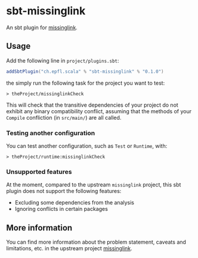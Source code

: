 # sbt-missinglink

An sbt plugin for [missinglink](https://github.com/spotify/missinglink).

## Usage

Add the following line in `project/plugins.sbt`:

```scala
addSbtPlugin("ch.epfl.scala" % "sbt-missinglink" % "0.1.0")
```

the simply run the following task for the project you want to test:

```
> theProject/missinglinkCheck
```

This will check that the transitive dependencies of your project do not exhibit
any binary compatibility conflict, assuming that the methods of your `Compile`
confliction (in `src/main/`) are all called.

### Testing another configuration

You can test another configuration, such as `Test` or `Runtime`, with:


```
> theProject/runtime:missinglinkCheck
```

### Unsupported features

At the moment, compared to the upstream `missinglink` project, this sbt plugin
does not support the following features:

* Excluding some dependencies from the analysis
* Ignoring conflicts in certain packages

## More information

You can find more information about the problem statement, caveats and
limitations, etc. in the upstream project
[missinglink](https://github.com/spotify/missinglink).
